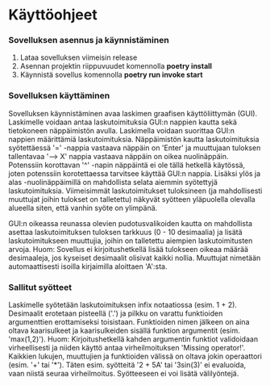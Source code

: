 # Käyttöohjeet
### Sovelluksen asennus ja käynnistäminen
1. Lataa sovelluksen viimeisin release
2. Asennan projektin riippuvuudet komennolla **poetry install**
3. Käynnistä sovellus komennolla **poetry run invoke start**

### Sovelluksen käyttäminen
Sovelluksen käynnistäminen avaa laskimen graafisen käyttöliittymän (GUI). Laskimelle voidaan antaa laskutoimituksia GUI:n nappien kautta sekä tietokoneen näppäimistön avulla. Laskimella voidaan suorittaa GUI:n nappien määrittämiä laskutoimituksia. Näppäimistön kautta laskutoimituksia syötettäessä '=' -nappia vastaava näppäin on 'Enter' ja muuttujaan tuloksen tallentavaa '--> X' nappia vastaava näppäin on oikea nuolinäppäin. Potenssiin korottavan '^' -napin näppäintä ei ole tällä hetkellä käytössä, joten potenssiin korotettaessa tarvitsee käyttää GUI:n nappia. Lisäksi ylös ja alas -nuolinäppäimillä on mahdollista selata aiemmin syötettyjä laskutoimituksia. Viimeisimmät laskutoimitukset tuloksineen (ja mahdollisesti muuttujat joihin tulokset on talletettu) näkyvät syötteen yläpuolella olevalla alueella siten, että vanhin syöte on ylimpänä.

GUI:n oikeassa reunassa olevien pudotusvalikoiden kautta on mahdollista asettaa laskutoimituksen tuloksen tarkkuus (0 - 10 desimaalia) ja lisätä laskutoimitukseen muuttujia, joihin on talletettu aiempien laskutoimitusten arvoja. Huom: Sovellus ei kirjoitushetkellä lisää tulokseen oikeaa määrää desimaaleja, jos kyseiset desimaalit olisivat kaikki nollia. Muuttujat nimetään automaattisesti isoilla kirjaimilla aloittaen 'A':sta.

### Sallitut syötteet
Laskimelle syötetään laskutoimituksen infix notaatiossa (esim. 1 + 2). Desimaalit erotetaan pisteellä ('.') ja pilkku on varattu funktioiden argumenttien erottamiseksi toisistaan. Funktioiden nimen jälkeen on aina oltava kaarisulkeet ja kaarisulkeiden sisällä funktion argumentit (esim. 'max(1,2)'). Huom: Kirjoitushetkellä kahden argumentin funktiot validoidaan virheellisesti ja niiden käyttö antaa virheilmoituksen 'Missing operator!'. Kaikkien lukujen, muuttujien ja funktioiden välissä on oltava jokin operaattori (esim. '+' tai '*'). Täten esim. syötteitä '2 + 5A' tai '3sin(3)' ei evaluoida, vaan niistä seuraa virheilmoitus. Syötteeseen ei voi lisätä välilyöntejä.